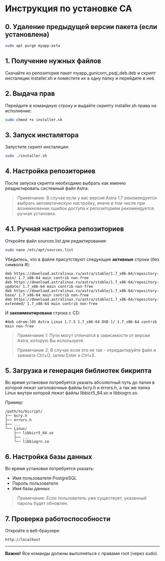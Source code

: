 # Инструкция по установке CA

## 0. Удаление предыдущей версии пакета (если установлена)

```bash
sudo apt purge myapp-asta
```

## 1. Получение нужных файлов

Скачайте из репозитория пакет myapp_gunicorn_psql_deb.deb и скрипт инсталяции installer.sh и поместите их в одну папку и перейдите в неё.

## 2. Выдача прав

Перейдите в командную строку и выдайте скрипту installer.sh права на исполнение:
```bash
sudo chmod +x installer.sh
```

## 3. Запуск инсталятора

Запустите скрипт инсталяции:
```bash
sudo ./installer.sh
```

## 4. Настройка репозиториев

После запуска скрипта необходимо выбрать как именно реадиктировать системный файл Astra.

> Примечание: В случае если у вас версия Astra 1.7 рекомендуется выбрать автоматическую настройку, иначе в том числе при возникновении ошибок доступа к репозиториям рекомендуется ручная установка.

## 4.1. Ручная настройка репозиториев

Откройте файл sources.list для редактирования:
```bash
sudo nano /etc/apt/sources.list
```

Убедитесь, что в файле присутствуют следующие **активные** строки (без символа #):
```
deb https://download.astralinux.ru/astra/stable/1.7_x86-64/repository-main/ 1.7_x86-64 main contrib non-free
deb https://download.astralinux.ru/astra/stable/1.7_x86-64/repository-update/ 1.7_x86-64 main contrib non-free
deb https://download.astralinux.ru/astra/stable/1.7_x86-64/repository-base/ 1.7_x86-64 main contrib non-free
deb https://download.astralinux.ru/astra/stable/1.7_x86-64/repository-extended/ 1.7_x86-64 main contrib non-free
```

И **закомментирована** строка с CD:
```
#deb cdrom:[OS Astra Linux 1.7.5 1.7_x86-64 DVD ]/ 1.7_x86-64 contrib main non-free
```
> Примечание 1: Пути могут отличатся в зависимости от версии Astra, которую Вы используете.
> 
> Примечание 2: В случае если это не так - отредактируйте файл и зажмите Ctrl+O, затем Enter и Ctrl+X.

## 5. Загрузка и генерация библиотек бикрипта

Во время установки потребуется указать абсолютный путь до папки в которой лежат заголовочные файлы bcry.h и errors.h, а так же папка Linux внутри которой лежат файлы libbicr5_64.so и libbiogrn.so.

Пример:

```
/path/to/bicript/
├── bcry.h
├── errors.h
├── ...
└── Linux/
    ├── libbicr5_64.so
    ├── ...
    └── libbiogrn.so
```

## 6. Настройка базы данных

Во время установки потребуется указать:
- Имя пользователя PostgreSQL
- Пароль пользователя
- Имя базы данных

> Примечание: Если пользователь уже существует, указанный пароль будет обновлен.

## 7. Проверка работоспособности

Откройте в веб-браузере:
```
http://localhost
```

---

**Важно!** Все команды должны выполняться с правами root (через sudo).
